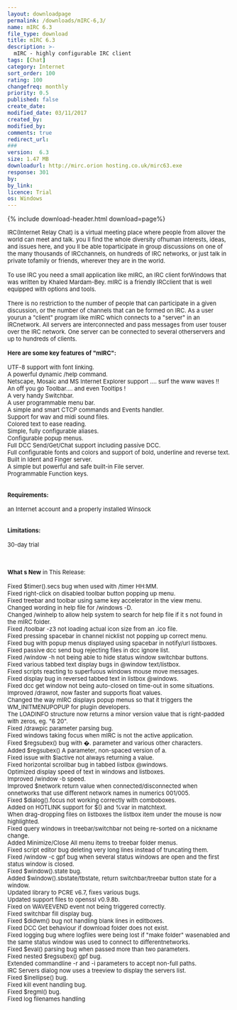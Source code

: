 ```yaml
---
layout: downloadpage
permalink: /downloads/mIRC-6,3/
name: mIRC 6.3
file_type: download
title: mIRC 6.3
description: >-
  mIRC - highly configurable IRC client
tags: [Chat]
category: Internet
sort_order: 100
rating: 100
changefreq: monthly
priority: 0.5
published: false
create_date:
modified_date: 03/11/2017
created_by:
modified_by:
comments: true
redirect_url:
###
version:  6.3
size: 1.47 MB
downloadurl: http://mirc.orion hosting.co.uk/mirc63.exe
response: 301
by:
by_link:
licence: Trial
os: Windows
---
```


{% include download-header.html download=page%}

<p style="fix-download-text !important">
<p><font size="2"><p>IRC(Internet Relay Chat) is a virtual meeting place where people from allover the world can meet and talk. you ll find the whole diversity ofhuman interests, ideas, and issues here, and you ll be able toparticipate in group discussions on one of the many thousands of IRCchannels, on hundreds of IRC networks, or just talk in private tofamily or friends, wherever they are in the world.<br />
<br />
To use IRC you need a small application like mIRC, an IRC client forWindows that was written by Khaled Mardam-Bey. mIRC is a friendly IRCclient that is well equipped with options and tools.<br />
<br />
There is no restriction to the number of people that can participate in a given discussion, or the number of channels that can be formed on IRC. As a user yourun a "client" program like mIRC which connects to a "server" in an IRCnetwork. All servers are interconnected and pass messages from user touser over the IRC network. One server can be connected to several otherservers and up to hundreds of clients. <br />
<br />
<span><strong>Here are some key features of "mIRC":</strong></span><br />
<br />
UTF-8 support with font linking. <br />
A powerful dynamic /help command. <br />
Netscape, Mosaic and MS Internet Explorer support .... surf the www waves !! <br />
An off you go Toolbar.... and even Tooltips ! <br />
A very handy Switchbar. <br />
A user programmable menu bar. <br />
A simple and smart CTCP commands and Events handler. <br />
Support for wav and midi sound files. <br />
Colored text to ease reading. <br />
Simple, fully configurable aliases. <br />
Configurable popup menus. <br />
Full DCC Send/Get/Chat support including passive DCC. <br />
Full configurable fonts and colors and support of bold, underline and reverse text. <br />
Built in Ident and Finger server. <br />
A simple but powerful and safe built-in File server</a>. <br />
Programmable Function keys. <br />
<br />
<br />
<span><strong>Requirements:</strong></span><br />
<br />
an Internet account and a properly installed Winsock<br />
<br />
<br />
<span><strong>Limitations:</strong></span><br />
<br />
30-day trial<br />
</p>
<div class="celltext_big"><br />
<br />
<strong>What s New</strong> in This Release:<br />
<br />
Fixed $timer().secs bug when used with /timer HH:MM.<br />
Fixed right-click on disabled toolbar button popping up menu.<br />
Fixed treebar and toolbar using same key accelerator in the view menu.<br />
Changed wording in help file for /windows -D.<br />
Changed /winhelp to allow help system to search for help file if it s not found in the mIRC folder.<br />
Fixed /toolbar -z3 not loading actual icon size from an .ico file.<br />
Fixed pressing spacebar in channel nicklist not popping up correct menu.<br />
Fixed bug with popup menus displayed using spacebar in notify/url listboxes.<br />
Fixed passive dcc send bug rejecting files in dcc ignore list.<br />
Fixed /window -h not being able to hide status window switchbar buttons.<br />
Fixed various tabbed text display bugs in @window text/listbox.<br />
Fixed scripts reacting to superfuous windows mouse move messages.<br />
Fixed display bug in reversed tabbed text in listbox @windows.<br />
Fixed dcc get window not being auto-closed on time-out in some situations.<br />
Improved /drawrot, now faster and supports float values.<br />
Changed the way mIRC displays popup menus so that it triggers the WM_INITMENUPOPUP for plugin developers.<br />
The LOADINFO structure now returns a minor version value that is right-padded with zeros, eg. "6 20".<br />
Fixed /drawpic parameter parsing bug.<br />
Fixed windows taking focus when mIRC is not the active application.<br />
Fixed $regsubex() bug with �. parameter and various other characters.<br />
Added $regsubex() A parameter, non-spaced version of a.<br />
Fixed issue with $lactive not always returning a value.<br />
Fixed horizontal scrollbar bug in tabbed listbox @windows.<br />
Optimized display speed of text in windows and listboxes.<br />
Improved /window -b speed.<br />
Improved $network return value when connected/disconnected when onnetworks that use different network names in numerics 001/005.<br />
Fixed $dialog().focus not working correctly with comboboxes.<br />
Added on HOTLINK support for $() and %var in matchtext.<br />
When drag-dropping files on listboxes the listbox item under the mouse is now highlighted.<br />
Fixed query windows in treebar/switchbar not being re-sorted on a nickname change.<br />
Added Minimize/Close All menu items to treebar folder menus.<br />
Fixed script editor bug deleting very long lines instead of truncating them.<br />
Fixed /window -c gpf bug when several status windows are open and the first status window is closed.<br />
Fixed $window().state bug.<br />
Added $window().sbstate/tbstate, return switchbar/treebar button state for a window.<br />
Updated library to PCRE v6.7, fixes various bugs.<br />
Updated support files to openssl v0.9.8b.<br />
Fixed on WAVEEVEND event not being triggered correctly.<br />
Fixed switchbar fill display bug.<br />
Fixed $didwm() bug not handling blank lines in editboxes.<br />
Fixed DCC Get behaviour if download folder does not exist.<br />
Fixed logging bug where logfiles were being lost if "make folder" wasenabled and the same status window was used to connect to differentnetworks.<br />
Fixed $eval() parsing bug when passed more than two parameters.<br />
Fixed nested $regsubex() gpf bug.<br />
Extended commandline -r and -i parameters to accept non-full paths.<br />
IRC Servers dialog now uses a treeview to display the servers list.<br />
Fixed $inellipse() bug.<br />
Fixed kill event handling bug.<br />
Fixed $regml() bug.<br />
Fixed log filenames handling</div></p></p>
